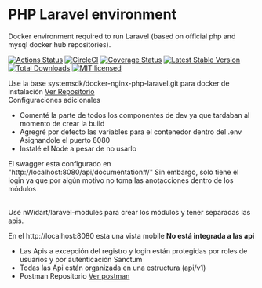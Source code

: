 # PHP Laravel environment
Docker environment required to run Laravel (based on official php and mysql docker hub repositories).

[![Actions Status](https://github.com/systemsdk/docker-nginx-php-laravel/workflows/Laravel%20App/badge.svg)](https://github.com/systemsdk/docker-nginx-php-laravel/actions)
[![CircleCI](https://circleci.com/gh/systemsdk/docker-nginx-php-laravel.svg?style=svg)](https://circleci.com/gh/systemsdk/docker-nginx-php-laravel)
[![Coverage Status](https://coveralls.io/repos/github/systemsdk/docker-nginx-php-laravel/badge.svg)](https://coveralls.io/github/systemsdk/docker-nginx-php-laravel)
[![Latest Stable Version](https://poser.pugx.org/systemsdk/docker-nginx-php-laravel/v)](https://packagist.org/packages/systemsdk/docker-nginx-php-laravel)
[![Total Downloads](https://poser.pugx.org/systemsdk/docker-nginx-php-laravel/downloads)](https://packagist.org/packages/systemsdk/docker-nginx-php-laravel)
[![MIT licensed](https://img.shields.io/badge/license-MIT-blue.svg)](LICENSE)

Use la base systemsdk/docker-nginx-php-laravel.git para docker de instalación [Ver Repositorio](https://github.com/systemsdk/docker-nginx-php-laravel.git) <br>
Configuraciones adicionales 
* Comenté la parte de todos los componentes de dev ya que tardaban al momento de crear la build
* Agregré por defecto las variables para el contenedor dentro del .env  Asignandole el puerto 8080<br>
* Instalé el Node a pesar de no usarlo

El swagger esta configurado en "http://localhost:8080/api/documentation#/" Sin embargo, solo tiene el login ya que por algún motivo no toma las anotacciones dentro de los módulos <br><br>

Usé nWidart/laravel-modules para crear los módulos y tener separadas las apis.

En el http://localhost:8080 esta una vista mobile <b>No está integrada a las api</b> 

* Las Apis a excepción del registro y login están protegidas por roles de usuarios y por autenticación Sanctum 
* Todas las Api están organizada en una estructura (api/v1)
* Postman Repositorio [Ver postman](https://www.postman.com/gold-astronaut-813358/workspace/goodmeal) 











